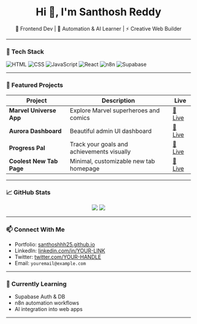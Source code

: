 <h1 align="center">Hi 👋, I'm Santhosh Reddy</h1>
<p align="center">
  🚀 Frontend Dev | 🧠 Automation & AI Learner | ⚡ Creative Web Builder
</p>

---

### 🔧 Tech Stack
![HTML](https://img.shields.io/badge/-HTML5-E34F26?style=flat&logo=html5&logoColor=white)
![CSS](https://img.shields.io/badge/-CSS3-1572B6?style=flat&logo=css3)
![JavaScript](https://img.shields.io/badge/-JavaScript-F7DF1E?style=flat&logo=javascript&logoColor=black)
![React](https://img.shields.io/badge/-React-61DAFB?style=flat&logo=react)
![n8n](https://img.shields.io/badge/-n8n-FE8021?style=flat&logo=n8n&logoColor=white)
![Supabase](https://img.shields.io/badge/-Supabase-3ECF8E?style=flat&logo=supabase&logoColor=white)

---

### 🌟 Featured Projects
| Project | Description | Live |
|--------|-------------|------|
| **Marvel Universe App** | Explore Marvel superheroes and comics | [🔗 Live](https://santhoshhh25.github.io/marvel-universe/) |
| **Aurora Dashboard** | Beautiful admin UI dashboard | [🔗 Live](https://santhoshhh25.github.io/Aurora-Dashboard/) |
| **Progress Pal** | Track your goals and achievements visually | [🔗 Live](https://santhoshhh25.github.io/progress_pal/) |
| **Coolest New Tab Page** | Minimal, customizable new tab homepage | [🔗 Live](https://santhoshhh25.github.io/coolest-new-tab-page/) |

---

### 📈 GitHub Stats
<p align="center">
  <img src="https://github-readme-stats.vercel.app/api?username=santhoshhh25&show_icons=true&theme=radical" />
  <img src="https://github-readme-streak-stats.herokuapp.com?user=santhoshhh25&theme=radical" />
</p>

---

### 📫 Connect With Me
- Portfolio: [santhoshhh25.github.io](https://santhoshhh25.github.io)
- LinkedIn: [linkedin.com/in/YOUR-LINK](#)
- Twitter: [twitter.com/YOUR-HANDLE](#)
- Email: `youremail@example.com`

---

### 🧠 Currently Learning
- Supabase Auth & DB
- n8n automation workflows
- AI integration into web apps

---
